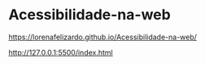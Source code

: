 # Acessibilidade-na-web
 https://lorenafelizardo.github.io/Acessibilidade-na-web/
 
 http://127.0.0.1:5500/index.html
 
